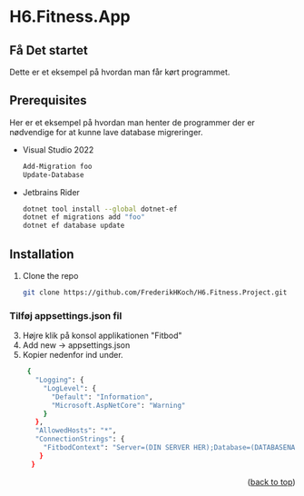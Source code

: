 # H6.Fitness.App
<!-- GETTING STARTED -->
## Få Det startet

Dette er et eksempel på hvordan man får kørt programmet.

## Prerequisites

Her er et eksempel på hvordan man henter de programmer der er nødvendige for at kunne lave database migreringer.
* Visual Studio 2022
  ```sh
  Add-Migration foo
  Update-Database
  ```
* Jetbrains Rider
  ```sh
  dotnet tool install --global dotnet-ef
  dotnet ef migrations add "foo"
  dotnet ef database update
  ```
## Installation

1. Clone the repo
   ```sh
   git clone https://github.com/FrederikHKoch/H6.Fitness.Project.git
   ```
### Tilføj appsettings.json fil
3. Højre klik på konsol applikationen "Fitbod"
4. Add new -> appsettings.json
5. Kopier nedenfor ind under.
   ```sh
    {
      "Logging": {
        "LogLevel": {
          "Default": "Information",
          "Microsoft.AspNetCore": "Warning"
        }
      },
      "AllowedHosts": "*",
      "ConnectionStrings": {
        "FitbodContext": "Server=(DIN SERVER HER);Database=(DATABASENAVN);Trusted_Connection=True;MultipleActiveResultSets=true;Integrated Security=true",
       } 
     }
   ```
<p align="right">(<a href="#readme-top">back to top</a>)</p>
